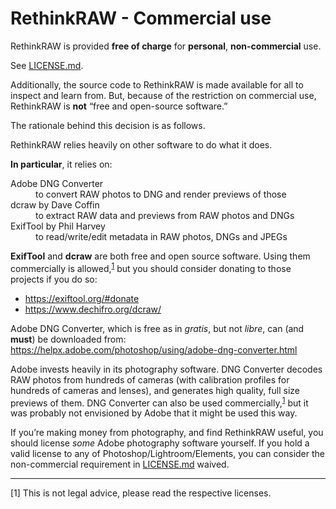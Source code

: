 # RethinkRAW - Commercial use

RethinkRAW is provided **free of charge** for **personal**, **non-commercial** use.

See [LICENSE.md](LICENSE.md).

Additionally, the source code to RethinkRAW is made available for all to inspect and learn from.
But, because of the restriction on commercial use,
RethinkRAW is **not** “free and open-source software.”

The rationale behind this decision is as follows.

RethinkRAW relies heavily on other software to do what it does.

**In particular**, it relies on:
<dl>
  <dt>Adobe DNG Converter</dt>
  <dd>to convert RAW photos to DNG and render previews of those</dd>
  <dt>dcraw by Dave Coffin</dt>
  <dd>to extract RAW data and previews from RAW photos and DNGs</dd>
  <dt>ExifTool by Phil Harvey</dt>
  <dd>to read/write/edit metadata in RAW photos, DNGs and JPEGs</dd>
</dl>

**ExifTool** and **dcraw** are both free and open source software.
Using them commercially is allowed,<sup>[1](#legal)</sup>
but you should consider donating to those projects if you do so:
- https://exiftool.org/#donate
- https://www.dechifro.org/dcraw/

Adobe DNG Converter, which is free as in _gratis_, but not _libre_,
can (and **must**) be downloaded from:<br>
https://helpx.adobe.com/photoshop/using/adobe-dng-converter.html

Adobe invests heavily in its photography software.
DNG Converter decodes RAW photos from hundreds of cameras
(with calibration profiles for hundreds of cameras and lenses),
and generates high quality, full size previews of them.
DNG Converter can also be used commercially,<sup>[1](#legal)</sup>
but it was probably not envisioned by Adobe that it might be used this way.

If you’re making money from photography, and find RethinkRAW useful,
you should license _some_ Adobe photography software yourself.
If you hold a valid license to any of Photoshop/Lightroom/Elements,
you can consider the non-commercial requirement in [LICENSE.md](LICENSE.md) waived.

---

<a name="legal">[1]</a>
This is not legal advice, please read the respective licenses.